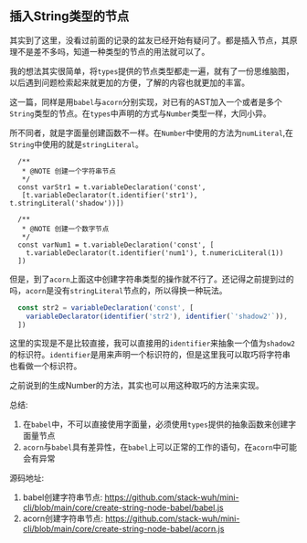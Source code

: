 ## 插入String类型的节点

其实到了这里，没看过前面的记录的盆友已经开始有疑问了。都是插入节点，其原理不是差不多吗，知道一种类型的节点的用法就可以了。

我的想法其实很简单，将`types`提供的节点类型都走一遍，就有了一份思维脑图，以后遇到问题检索起来就更加的方便，了解的内容也就更加的丰富。

这一篇，同样是用`babel`与`acorn`分别实现，对已有的AST加入一个或者是多个`String`类型的节点。在`types`中声明的方式与`Number`类型一样，大同小异。

所不同者，就是字面量创建函数不一样。在`Number`中使用的方法为`numLiteral`,在`String`中使用的就是`stringLiteral`。

```javasc
  /**
   * @NOTE 创建一个字符串节点
   */
  const varStr1 = t.variableDeclaration('const', 
   [t.variableDeclarator(t.identifier('str1'), t.stringLiteral('shadow'))])

  /**
   * @NOTE 创建一个数字节点
   */
  const varNum1 = t.variableDeclaration('const', [
    t.variableDeclarator(t.identifier('num1'), t.numericLiteral(1))
  ])
```

但是，到了`acorn`上面这中创建字符串类型的操作就不行了。还记得之前提到过的吗，`acorn`是没有`stringLiteral`节点的，所以得换一种玩法。

```javascript
  const str2 = variableDeclaration('const', [
    variableDeclarator(identifier('str2'), identifier(`'shadow2'`)),
  ])
```

这里的实现是不是比较直接，我可以直接用的`identifier`来抽象一个值为`shadow2`的标识符。`identifier`是用来声明一个标识符的，但是这里我可以取巧将字符串也看做一个标识符。

之前说到的生成Number的方法，其实也可以用这种取巧的方法来实现。

总结:

1. 在`babel`中，不可以直接使用字面量，必须使用`types`提供的抽象函数来创建字面量节点
2. `acorn`与`babel`具有差异性，在`babel`上可以正常的工作的语句，在`acorn`中可能会有异常

源码地址:

1. babel创建字符串节点: https://github.com/stack-wuh/mini-cli/blob/main/core/create-string-node-babel/babel.js
2. acorn创建字符串节点: https://github.com/stack-wuh/mini-cli/blob/main/core/create-string-node-babel/acorn.js
